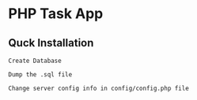 # PHP Task App

## Quck Installation


    Create Database

    Dump the .sql file

    Change server config info in config/config.php file
